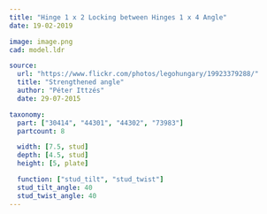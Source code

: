 ```yaml
---
title: "Hinge 1 x 2 Locking between Hinges 1 x 4 Angle"
date: 19-02-2019

image: image.png
cad: model.ldr

source:
  url: "https://www.flickr.com/photos/legohungary/19923379288/"
  title: "Strengthened angle"
  author: "Péter Ittzés"
  date: 29-07-2015

taxonomy:
  part: ["30414", "44301", "44302", "73983"]
  partcount: 8

  width: [7.5, stud]
  depth: [4.5, stud]
  height: [5, plate]

  function: ["stud_tilt", "stud_twist"]
  stud_tilt_angle: 40
  stud_twist_angle: 40
---
```

